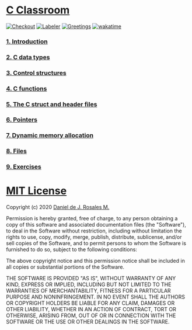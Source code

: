 # [C Classroom](https://classroom.github.com/classrooms/49954342-taller-programacion-classroom)
[![Checkout](https://github.com/taller-programacion/C/actions/workflows/action.yml/badge.svg)](https://github.com/taller-programacion/C/actions/workflows/action.yml)
[![Labeler](https://github.com/taller-programacion/C/actions/workflows/label.yml/badge.svg?branch=master)](https://github.com/taller-programacion/C/actions/workflows/label.yml)
[![Greetings](https://github.com/taller-programacion/C/actions/workflows/greetings.yml/badge.svg)](https://github.com/taller-programacion/C/actions/workflows/greetings.yml)
[![wakatime](https://wakatime.com/badge/user/bbd1ffab-8ecd-4925-89f8-871387792d21/project/c8217ee0-b696-4768-a581-acf1cb728c15.svg)](https://wakatime.com/badge/user/bbd1ffab-8ecd-4925-89f8-871387792d21/project/c8217ee0-b696-4768-a581-acf1cb728c15)

### [1. Introduction](https://github.com/taller-programacion/C/tree/master/introduction)
### [2. C data types](https://github.com/taller-programacion/C/tree/master/variables)
### [3. Control structures](https://github.com/taller-programacion/C/tree/master/control)
### [4. C functions](https://github.com/taller-programacion/C/tree/master/function)
### [5. The C struct and header files](https://github.com/taller-programacion/C/tree/master/struct)
### [6. Pointers ](https://github.com/taller-programacion/C/tree/master/pointer)
### [7. Dynamic memory allocation](https://github.com/taller-programacion/C/tree/master/memory)
### [8. Files](https://github.com/taller-programacion/C/tree/master/files)
### [9. Exercises](https://github.com/taller-programacion/C/tree/master/exercises)

# [MIT License](https://github.com/taller-programacion/C/blob/master/LICENSE)

Copyright (c) 2020 [Daniel de J. Rosales M.](https://dannascornell.github.io/)

Permission is hereby granted, free of charge, to any person obtaining a copy
of this software and associated documentation files (the "Software"), to deal
in the Software without restriction, including without limitation the rights
to use, copy, modify, merge, publish, distribute, sublicense, and/or sell
copies of the Software, and to permit persons to whom the Software is
furnished to do so, subject to the following conditions:

The above copyright notice and this permission notice shall be included in all
copies or substantial portions of the Software.

THE SOFTWARE IS PROVIDED "AS IS", WITHOUT WARRANTY OF ANY KIND, EXPRESS OR
IMPLIED, INCLUDING BUT NOT LIMITED TO THE WARRANTIES OF MERCHANTABILITY,
FITNESS FOR A PARTICULAR PURPOSE AND NONINFRINGEMENT. IN NO EVENT SHALL THE
AUTHORS OR COPYRIGHT HOLDERS BE LIABLE FOR ANY CLAIM, DAMAGES OR OTHER
LIABILITY, WHETHER IN AN ACTION OF CONTRACT, TORT OR OTHERWISE, ARISING FROM,
OUT OF OR IN CONNECTION WITH THE SOFTWARE OR THE USE OR OTHER DEALINGS IN THE
SOFTWARE.
